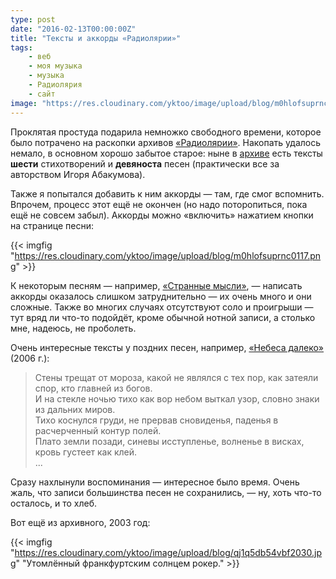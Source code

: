 ```yaml
---
type: post
date: "2016-02-13T00:00:00Z"
title: "Тексты и аккорды «Радиолярии»"
tags:
    - веб
    - моя музыка
    - музыка
    - Радиолярия
    - сайт
image: "https://res.cloudinary.com/yktoo/image/upload/blog/m0hlofsuprnc0117.png"
---
```


Проклятая простуда подарила немножко свободного времени, которое было потрачено на раскопки архивов [«Радиолярии»](/radiolaria). Накопать удалось немало, в основном хорошо забытое старое: ныне в [архиве](/radiolaria/tracks) есть тексты **шести** стихотворений и **девяноста** песен (практически все за авторством Игоря Абакумова).

Также я попытался добавить к ним аккорды — там, где смог вспомнить. Впрочем, процесс этот ещё не окончен (но надо поторопиться, пока ещё не совсем забыл). Аккорды можно «включить» нажатием кнопки на странице песни:

{{< imgfig "https://res.cloudinary.com/yktoo/image/upload/blog/m0hlofsuprnc0117.png" >}}

<!--more-->

К некоторым песням — например, [«Странные мысли»](/radiolaria/tracks/013), — написать аккорды оказалось слишком затруднительно — их очень много и они сложные. Также во многих случаях отсутствуют соло и проигрыши — тут вряд ли что-то подойдёт, кроме обычной нотной записи, а столько мне, надеюсь, не проболеть.

Очень интересные тексты у поздних песен, например, [«Небеса далеко»](/radiolaria/tracks/094) (2006 г.):

> Стены трещат от мороза, какой не являлся с тех пор, как затеяли спор, кто главней из богов.<br>
> И на стекле ночью тихо как вор небом выткал узор, словно знаки из дальних миров.<br>
> Тихо коснулся груди, не прервав сновиденья, паденья в расчерченный контур полей.<br>
> Плато земли позади, синевы исступленье, волненье в висках, кровь густеет как клей.<br>
> ...

Сразу нахлынули воспоминания — интересное было время. Очень жаль, что записи большинства песен не сохранились, — ну, хоть что-то осталось, и то хлеб.

Вот ещё из архивного, 2003 год:

{{< imgfig "https://res.cloudinary.com/yktoo/image/upload/blog/qj1q5db54vbf2030.jpg" "Утомлённый франкфуртским солнцем рокер." >}}
